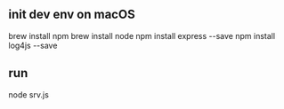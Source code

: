 ## init dev env on macOS
brew install npm
brew install node
npm install express --save
npm install log4js --save

## run
node srv.js
